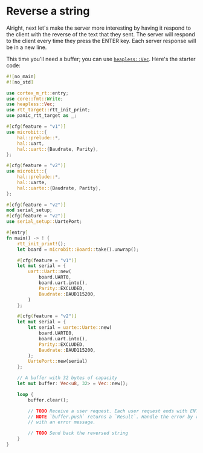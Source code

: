 # Reverse a string

Alright, next let's make the server more interesting by having it respond to the client with the
reverse of the text that they sent. The server will respond to the client every time they press the
ENTER key. Each server response will be in a new line.

This time you'll need a buffer; you can use [`heapless::Vec`]. Here's the starter code:

[`heapless::Vec`]: https://docs.rs/heapless/latest/heapless/struct.Vec.html

``` rust
#![no_main]
#![no_std]

use cortex_m_rt::entry;
use core::fmt::Write;
use heapless::Vec;
use rtt_target::rtt_init_print;
use panic_rtt_target as _;

#[cfg(feature = "v1")]
use microbit::{
    hal::prelude::*,
    hal::uart,
    hal::uart::{Baudrate, Parity},
};

#[cfg(feature = "v2")]
use microbit::{
    hal::prelude::*,
    hal::uarte,
    hal::uarte::{Baudrate, Parity},
};

#[cfg(feature = "v2")]
mod serial_setup;
#[cfg(feature = "v2")]
use serial_setup::UartePort;

#[entry]
fn main() -> ! {
    rtt_init_print!();
    let board = microbit::Board::take().unwrap();

    #[cfg(feature = "v1")]
    let mut serial = {
        uart::Uart::new(
            board.UART0,
            board.uart.into(),
            Parity::EXCLUDED,
            Baudrate::BAUD115200,
        )
    };

    #[cfg(feature = "v2")]
    let mut serial = {
        let serial = uarte::Uarte::new(
            board.UARTE0,
            board.uart.into(),
            Parity::EXCLUDED,
            Baudrate::BAUD115200,
        );
        UartePort::new(serial)
    };

    // A buffer with 32 bytes of capacity
    let mut buffer: Vec<u8, 32> = Vec::new();

    loop {
        buffer.clear();

        // TODO Receive a user request. Each user request ends with ENTER
        // NOTE `buffer.push` returns a `Result`. Handle the error by responding
        // with an error message.

        // TODO Send back the reversed string
    }
}
```
